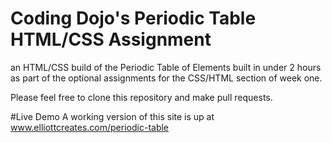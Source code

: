 # Coding Dojo's Periodic Table HTML/CSS Assignment
an HTML/CSS build of the Periodic Table of Elements built in under 2 hours as part of the optional assignments for the CSS/HTML section of week one.

Please feel free to clone this repository and make pull requests.

#Live Demo
A working version of this site is up at <a href="www.elliottcreates.com/periodic-table">www.elliottcreates.com/periodic-table</a>